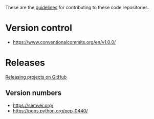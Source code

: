 These are the [guidelines](https://docs.github.com/en/communities/setting-up-your-project-for-healthy-contributions/setting-guidelines-for-repository-contributors) for contributing to these code repositories.

# Version control

- https://www.conventionalcommits.org/en/v1.0.0/

# Releases

[Releasing projects on GitHub](https://docs.github.com/en/repositories/releasing-projects-on-github)

## Version numbers
- https://semver.org/
- https://peps.python.org/pep-0440/
